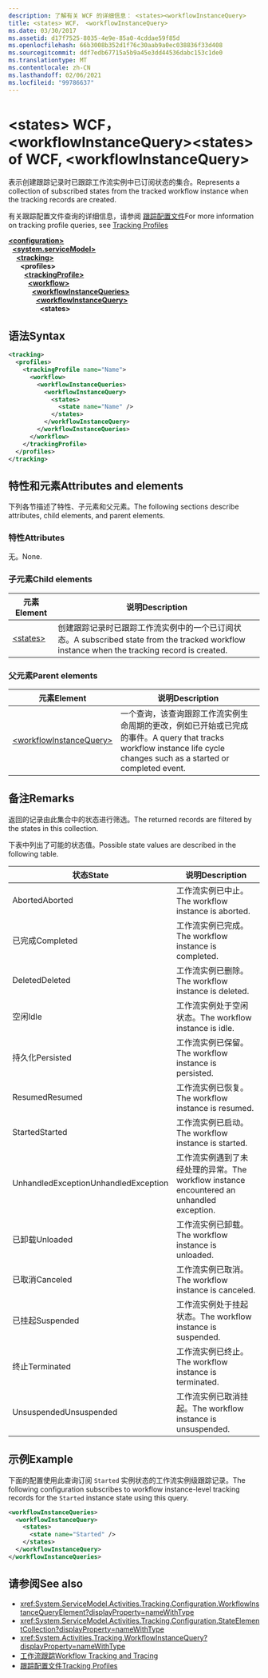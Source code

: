 ```yaml
---
description: 了解有关 WCF 的详细信息： <states><workflowInstanceQuery>
title: <states> WCF， <workflowInstanceQuery>
ms.date: 03/30/2017
ms.assetid: d17f7525-8035-4e9e-85a0-4cddae59f85d
ms.openlocfilehash: 66b3008b352d1f76c30aab9a0ec038836f33d408
ms.sourcegitcommit: ddf7edb67715a5b9a45e3dd44536dabc153c1de0
ms.translationtype: MT
ms.contentlocale: zh-CN
ms.lasthandoff: 02/06/2021
ms.locfileid: "99786637"
---
```

# <a name="states-of-wcf-workflowinstancequery"></a><span data-ttu-id="7fb50-103">\<states> WCF， \<workflowInstanceQuery></span><span class="sxs-lookup"><span data-stu-id="7fb50-103">\<states> of WCF, \<workflowInstanceQuery></span></span>

<span data-ttu-id="7fb50-104">表示创建跟踪记录时已跟踪工作流实例中已订阅状态的集合。</span><span class="sxs-lookup"><span data-stu-id="7fb50-104">Represents a collection of subscribed states from the tracked workflow instance when the tracking records are created.</span></span>  
  
<span data-ttu-id="7fb50-105">有关跟踪配置文件查询的详细信息，请参阅 [跟踪配置文件](../../../windows-workflow-foundation/tracking-profiles.md)</span><span class="sxs-lookup"><span data-stu-id="7fb50-105">For more information on tracking profile queries, see [Tracking Profiles](../../../windows-workflow-foundation/tracking-profiles.md)</span></span>  
  
[**\<configuration>**](../configuration-element.md)\
&nbsp;&nbsp;[**\<system.serviceModel>**](system-servicemodel.md)\
&nbsp;&nbsp;&nbsp;&nbsp;[**\<tracking>**](tracking-of-wcf.md)\
&nbsp;&nbsp;&nbsp;&nbsp;&nbsp;&nbsp;**\<profiles>**\
&nbsp;&nbsp;&nbsp;&nbsp;&nbsp;&nbsp;&nbsp;&nbsp;[**\<trackingProfile>**](trackingprofile-of-wcf.md)\
&nbsp;&nbsp;&nbsp;&nbsp;&nbsp;&nbsp;&nbsp;&nbsp;&nbsp;&nbsp;[**\<workflow>**](workflow-of-wcf.md)\
&nbsp;&nbsp;&nbsp;&nbsp;&nbsp;&nbsp;&nbsp;&nbsp;&nbsp;&nbsp;&nbsp;&nbsp;[**\<workflowInstanceQueries>**](workflowinstancequeries-of-wcf.md)\
&nbsp;&nbsp;&nbsp;&nbsp;&nbsp;&nbsp;&nbsp;&nbsp;&nbsp;&nbsp;&nbsp;&nbsp;&nbsp;&nbsp;[**\<workflowInstanceQuery>**](workflowinstancequery-of-wcf.md)\
&nbsp;&nbsp;&nbsp;&nbsp;&nbsp;&nbsp;&nbsp;&nbsp;&nbsp;&nbsp;&nbsp;&nbsp;&nbsp;&nbsp;&nbsp;&nbsp;**\<states>**  
  
## <a name="syntax"></a><span data-ttu-id="7fb50-106">语法</span><span class="sxs-lookup"><span data-stu-id="7fb50-106">Syntax</span></span>  
  
```xml  
<tracking>
  <profiles>
    <trackingProfile name="Name">
      <workflow>
        <workflowInstanceQueries>
          <workflowInstanceQuery>
            <states>
              <state name="Name" />
            </states>
          </workflowInstanceQuery>
        </workflowInstanceQueries>
      </workflow>
    </trackingProfile>
  </profiles>
</tracking>
```  
  
## <a name="attributes-and-elements"></a><span data-ttu-id="7fb50-107">特性和元素</span><span class="sxs-lookup"><span data-stu-id="7fb50-107">Attributes and elements</span></span>

<span data-ttu-id="7fb50-108">下列各节描述了特性、子元素和父元素。</span><span class="sxs-lookup"><span data-stu-id="7fb50-108">The following sections describe attributes, child elements, and parent elements.</span></span>  
  
### <a name="attributes"></a><span data-ttu-id="7fb50-109">特性</span><span class="sxs-lookup"><span data-stu-id="7fb50-109">Attributes</span></span>  

<span data-ttu-id="7fb50-110">无。</span><span class="sxs-lookup"><span data-stu-id="7fb50-110">None.</span></span>  
  
### <a name="child-elements"></a><span data-ttu-id="7fb50-111">子元素</span><span class="sxs-lookup"><span data-stu-id="7fb50-111">Child elements</span></span>
  
|<span data-ttu-id="7fb50-112">元素</span><span class="sxs-lookup"><span data-stu-id="7fb50-112">Element</span></span>|<span data-ttu-id="7fb50-113">说明</span><span class="sxs-lookup"><span data-stu-id="7fb50-113">Description</span></span>|  
|-------------|-----------------|  
|[\<states>](state-of-wcf-workflowinstancequery.md)|<span data-ttu-id="7fb50-114">创建跟踪记录时已跟踪工作流实例中的一个已订阅状态。</span><span class="sxs-lookup"><span data-stu-id="7fb50-114">A subscribed state from the tracked workflow instance when the tracking record is created.</span></span>|  
  
### <a name="parent-elements"></a><span data-ttu-id="7fb50-115">父元素</span><span class="sxs-lookup"><span data-stu-id="7fb50-115">Parent elements</span></span>  
  
|<span data-ttu-id="7fb50-116">元素</span><span class="sxs-lookup"><span data-stu-id="7fb50-116">Element</span></span>|<span data-ttu-id="7fb50-117">说明</span><span class="sxs-lookup"><span data-stu-id="7fb50-117">Description</span></span>|  
|-------------|-----------------|  
|[\<workflowInstanceQuery>](../windows-workflow-foundation/workflowinstancequery.md)|<span data-ttu-id="7fb50-118">一个查询，该查询跟踪工作流实例生命周期的更改，例如已开始或已完成的事件。</span><span class="sxs-lookup"><span data-stu-id="7fb50-118">A query that tracks workflow instance life cycle changes such as a started or completed event.</span></span>|  
  
## <a name="remarks"></a><span data-ttu-id="7fb50-119">备注</span><span class="sxs-lookup"><span data-stu-id="7fb50-119">Remarks</span></span>

<span data-ttu-id="7fb50-120">返回的记录由此集合中的状态进行筛选。</span><span class="sxs-lookup"><span data-stu-id="7fb50-120">The returned records are filtered by the states in this collection.</span></span>  
  
<span data-ttu-id="7fb50-121">下表中列出了可能的状态值。</span><span class="sxs-lookup"><span data-stu-id="7fb50-121">Possible state values are described in the following table.</span></span>  
  
|<span data-ttu-id="7fb50-122">状态</span><span class="sxs-lookup"><span data-stu-id="7fb50-122">State</span></span>|<span data-ttu-id="7fb50-123">说明</span><span class="sxs-lookup"><span data-stu-id="7fb50-123">Description</span></span>|  
|-----------|-----------------|  
|<span data-ttu-id="7fb50-124">Aborted</span><span class="sxs-lookup"><span data-stu-id="7fb50-124">Aborted</span></span>|<span data-ttu-id="7fb50-125">工作流实例已中止。</span><span class="sxs-lookup"><span data-stu-id="7fb50-125">The workflow instance is aborted.</span></span>|  
|<span data-ttu-id="7fb50-126">已完成</span><span class="sxs-lookup"><span data-stu-id="7fb50-126">Completed</span></span>|<span data-ttu-id="7fb50-127">工作流实例已完成。</span><span class="sxs-lookup"><span data-stu-id="7fb50-127">The workflow instance is completed.</span></span>|  
|<span data-ttu-id="7fb50-128">Deleted</span><span class="sxs-lookup"><span data-stu-id="7fb50-128">Deleted</span></span>|<span data-ttu-id="7fb50-129">工作流实例已删除。</span><span class="sxs-lookup"><span data-stu-id="7fb50-129">The workflow instance is deleted.</span></span>|  
|<span data-ttu-id="7fb50-130">空闲</span><span class="sxs-lookup"><span data-stu-id="7fb50-130">Idle</span></span>|<span data-ttu-id="7fb50-131">工作流实例处于空闲状态。</span><span class="sxs-lookup"><span data-stu-id="7fb50-131">The workflow instance is idle.</span></span>|  
|<span data-ttu-id="7fb50-132">持久化</span><span class="sxs-lookup"><span data-stu-id="7fb50-132">Persisted</span></span>|<span data-ttu-id="7fb50-133">工作流实例已保留。</span><span class="sxs-lookup"><span data-stu-id="7fb50-133">The workflow instance is persisted.</span></span>|  
|<span data-ttu-id="7fb50-134">Resumed</span><span class="sxs-lookup"><span data-stu-id="7fb50-134">Resumed</span></span>|<span data-ttu-id="7fb50-135">工作流实例已恢复。</span><span class="sxs-lookup"><span data-stu-id="7fb50-135">The workflow instance is resumed.</span></span>|  
|<span data-ttu-id="7fb50-136">Started</span><span class="sxs-lookup"><span data-stu-id="7fb50-136">Started</span></span>|<span data-ttu-id="7fb50-137">工作流实例已启动。</span><span class="sxs-lookup"><span data-stu-id="7fb50-137">The workflow instance is started.</span></span>|  
|<span data-ttu-id="7fb50-138">UnhandledException</span><span class="sxs-lookup"><span data-stu-id="7fb50-138">UnhandledException</span></span>|<span data-ttu-id="7fb50-139">工作流实例遇到了未经处理的异常。</span><span class="sxs-lookup"><span data-stu-id="7fb50-139">The workflow instance encountered an unhandled exception.</span></span>|  
|<span data-ttu-id="7fb50-140">已卸载</span><span class="sxs-lookup"><span data-stu-id="7fb50-140">Unloaded</span></span>|<span data-ttu-id="7fb50-141">工作流实例已卸载。</span><span class="sxs-lookup"><span data-stu-id="7fb50-141">The workflow instance is unloaded.</span></span>|  
|<span data-ttu-id="7fb50-142">已取消</span><span class="sxs-lookup"><span data-stu-id="7fb50-142">Canceled</span></span>|<span data-ttu-id="7fb50-143">工作流实例已取消。</span><span class="sxs-lookup"><span data-stu-id="7fb50-143">The workflow instance is canceled.</span></span>|  
|<span data-ttu-id="7fb50-144">已挂起</span><span class="sxs-lookup"><span data-stu-id="7fb50-144">Suspended</span></span>|<span data-ttu-id="7fb50-145">工作流实例处于挂起状态。</span><span class="sxs-lookup"><span data-stu-id="7fb50-145">The workflow instance is suspended.</span></span>|  
|<span data-ttu-id="7fb50-146">终止</span><span class="sxs-lookup"><span data-stu-id="7fb50-146">Terminated</span></span>|<span data-ttu-id="7fb50-147">工作流实例已终止。</span><span class="sxs-lookup"><span data-stu-id="7fb50-147">The workflow instance is terminated.</span></span>|  
|<span data-ttu-id="7fb50-148">Unsuspended</span><span class="sxs-lookup"><span data-stu-id="7fb50-148">Unsuspended</span></span>|<span data-ttu-id="7fb50-149">工作流实例已取消挂起。</span><span class="sxs-lookup"><span data-stu-id="7fb50-149">The workflow instance is unsuspended.</span></span>|  
  
## <a name="example"></a><span data-ttu-id="7fb50-150">示例</span><span class="sxs-lookup"><span data-stu-id="7fb50-150">Example</span></span>

<span data-ttu-id="7fb50-151">下面的配置使用此查询订阅 `Started` 实例状态的工作流实例级跟踪记录。</span><span class="sxs-lookup"><span data-stu-id="7fb50-151">The following configuration subscribes to workflow instance-level tracking records for the `Started` instance state using this query.</span></span>  
  
```xml  
<workflowInstanceQueries>
  <workflowInstanceQuery>
    <states>
      <state name="Started" />
    </states>
  </workflowInstanceQuery>
</workflowInstanceQueries>
```  
  
## <a name="see-also"></a><span data-ttu-id="7fb50-152">请参阅</span><span class="sxs-lookup"><span data-stu-id="7fb50-152">See also</span></span>

- <xref:System.ServiceModel.Activities.Tracking.Configuration.WorkflowInstanceQueryElement?displayProperty=nameWithType>
- <xref:System.ServiceModel.Activities.Tracking.Configuration.StateElementCollection?displayProperty=nameWithType>
- <xref:System.Activities.Tracking.WorkflowInstanceQuery?displayProperty=nameWithType>
- [<span data-ttu-id="7fb50-153">工作流跟踪</span><span class="sxs-lookup"><span data-stu-id="7fb50-153">Workflow Tracking and Tracing</span></span>](../../../windows-workflow-foundation/workflow-tracking-and-tracing.md)
- [<span data-ttu-id="7fb50-154">跟踪配置文件</span><span class="sxs-lookup"><span data-stu-id="7fb50-154">Tracking Profiles</span></span>](../../../windows-workflow-foundation/tracking-profiles.md)
